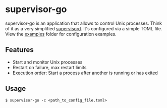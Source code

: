 # supervisor-go

supervisor-go is an application that allows to control Unix processes. Think of it as a very simplified [supervisord](https://github.com/Supervisor/supervisor).
It's configured via a simple TOML file. View the [examples](examples) folder for configuration examples.

## Features

- Start and monitor Unix processes
- Restart on failure, max restart limits
- Execution order: Start a process after another is running or has exited

## Usage

```console
$ supervisor-go -c <path_to_config_file.toml>
```
